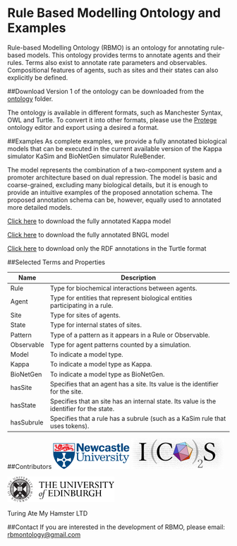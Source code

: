 # Rule Based Modelling Ontology and Examples
Rule-based Modelling Ontology (RBMO) is an ontology for annotating rule-based models. This ontology provides terms to annotate agents and their rules. Terms also exist to annotate rate parameters and observables. Compositional features of agents, such as sites and their states can also explicitly be defined.

##Download
Version 1 of the ontology can be downloaded from the [ontology](ontology) folder. 

The ontology is available in different formats, such as Manchester Syntax, OWL and Turtle. To convert it into other formats, please use the [Protege](http://protege.stanford.edu) ontology editor and export using a desired a format.

##Examples
As complete examples, we provide a fully annotated biological models that can be executed in the current available version of the Kappa simulator KaSim and BioNetGen simulator RuleBender.

The model represents the combination of a two-component system and a promoter architecture based on dual repression. The model is basic and coarse-grained, excluding many biological details, but it is enough to provide an intuitive examples of the proposed annotation schema. The proposed annotation schema can be, however, equally used to annotated more detailed models.


[Click here](examples/tcs.kappa) to download the fully annotated Kappa model

[Click here](examples/tcs.bngl) to download the fully annotated BNGL model

[Click here](examples/tcs.ttl) to download only the RDF annotations in the Turtle format

##Selected Terms and Properties

| Name | Description |
|--------|--------|
| Rule   | Type for biochemical interactions between agents.|
| Agent  | Type for entities that represent biological entities participating in a rule.|
| Site   | Type for sites of agents.|
| State  | Type for internal states of sites.|
| Pattern | Type of a pattern as it appears in a Rule or Observable.|
| Observable | Type for agent patterns counted by a simulation.|
| Model | To indicate a model type.|
| Kappa | To indicate a model type as Kappa.|
| BioNetGen | To indicate a model type as BioNetGen.|
| hasSite | Specifies that an agent has a site. Its value is the identifier for the site.|
| hasState | Specifies that an site has an internal state. Its value is the identifier for the state.|
| hasSubrule | Specifies that a rule has a subrule (such as a KaSim rule that uses tokens).|

##Contributors
![alt tag](images/newcastle.gif) ![alt tag](images/icos.png)

![alt tag](images/edinburgh2.png)

Turing Ate My Hamster LTD

##Contact
If you are interested in the development of RBMO, please email: rbmontology@gmail.com 

